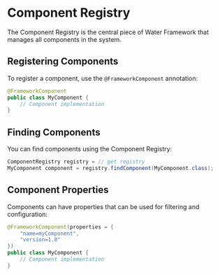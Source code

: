 # Component Registry

The Component Registry is the central piece of Water Framework that manages all components in the system.

## Registering Components

To register a component, use the `@FrameworkComponent` annotation:

```java
@FrameworkComponent
public class MyComponent {
    // Component implementation
}
```

## Finding Components

You can find components using the Component Registry:

```java
ComponentRegistry registry = // get registry
MyComponent component = registry.findComponent(MyComponent.class);
```

## Component Properties

Components can have properties that can be used for filtering and configuration:

```java
@FrameworkComponent(properties = {
    "name=myComponent",
    "version=1.0"
})
public class MyComponent {
    // Component implementation
}
``` 